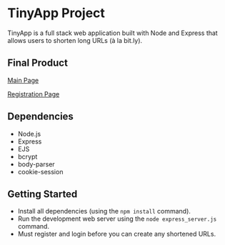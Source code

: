 # TinyApp Project

TinyApp is a full stack web application built with Node and Express that allows users to shorten long URLs (à la bit.ly).

## Final Product

[Main Page](https://imgur.com/vAJZD0p)

[Registration Page](https://imgur.com/ovxgAUW)

## Dependencies

- Node.js
- Express
- EJS
- bcrypt
- body-parser
- cookie-session

## Getting Started

- Install all dependencies (using the `npm install` command).
- Run the development web server using the `node express_server.js` command.
- Must register and login before you can create any shortened URLs.